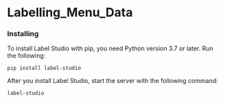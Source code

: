 # Labelling_Menu_Data

### Installing

To install Label Studio with pip, you need Python version 3.7 or later. Run the following:
```
pip install label-studio

```

After you install Label Studio, start the server with the following command:
```
label-studio
```
